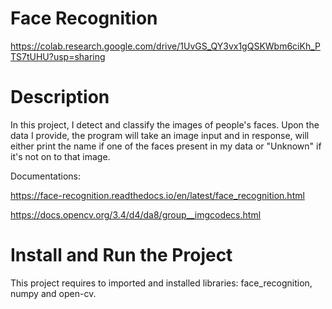 # Face Recognition
https://colab.research.google.com/drive/1UvGS_QY3vx1gQSKWbm6ciKh_PTS7tUHU?usp=sharing

# Description
In this project, I detect and classify the images of people's faces. Upon the data I provide, the program will take an image input and in response, will either print the name if one of the faces present in my data or "Unknown" if it's not on to that image.

Documentations:

https://face-recognition.readthedocs.io/en/latest/face_recognition.html

https://docs.opencv.org/3.4/d4/da8/group__imgcodecs.html

# Install and Run the Project
This project requires to imported and installed libraries: face_recognition, numpy and open-cv.
